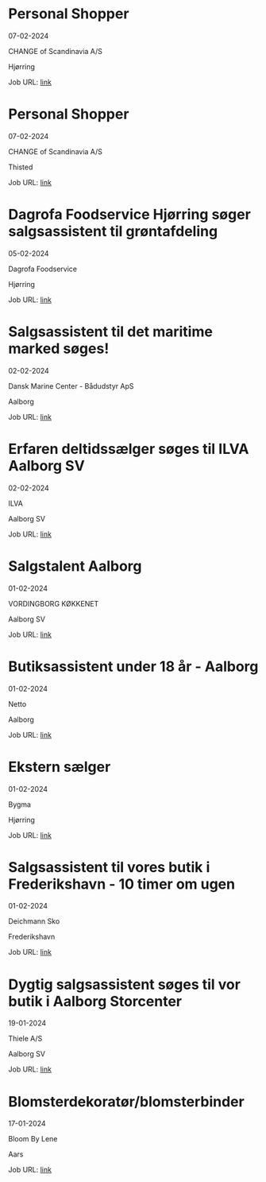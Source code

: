 # Personal Shopper
07-02-2024

CHANGE of Scandinavia A/S

Hjørring

Job URL: [link](https://candidate.hr-manager.net/ApplicationInit.aspx?cid=1178&ProjectId=145847&DepartmentId=18982&MediaId=5)


# Personal Shopper
07-02-2024

CHANGE of Scandinavia A/S

Thisted

Job URL: [link](https://candidate.hr-manager.net/ApplicationInit.aspx?cid=1178&ProjectId=145846&DepartmentId=18982&MediaId=595)


# Dagrofa Foodservice Hjørring søger salgsassistent til grøntafdeling
05-02-2024

Dagrofa Foodservice

Hjørring

Job URL: [link](https://candidate.hr-manager.net/ApplicationInit.aspx?cid=2180&ProjectId=146606&DepartmentId=19005&MediaId=4623)


# Salgsassistent til det maritime marked søges!
02-02-2024

Dansk Marine Center - Bådudstyr ApS

Aalborg

Job URL: [link](https://www.jobindex.dk/jobannonce/501978/salgsassistent-til-det-maritime-marked-soeges)


# Erfaren deltidssælger søges til ILVA Aalborg SV
02-02-2024

ILVA

Aalborg SV

Job URL: [link](https://ilva.youngcrm.com/jobportal/9398)


# Salgstalent Aalborg
01-02-2024

VORDINGBORG KØKKENET

Aalborg SV

Job URL: [link](https://app.jobmatchprofile.com/gxcdrk/vordingborg-kokkenet-as/pqrdsw/salgstalent-aalborg)


# Butiksassistent under 18 år - Aalborg
01-02-2024

Netto

Aalborg

Job URL: [link](https://sallinggroup.com/job/ledige-stillinger/bc23d4af-bf59-4ebb-8679-9ba802ab5c46)


# Ekstern sælger
01-02-2024

Bygma

Hjørring

Job URL: [link](https://www.bygmajob.dk/ekstern-saelger-til-bygma-hjoerring-ansoegningsfrist-28-februar-2024/)


# Salgsassistent til vores butik i Frederikshavn - 10 timer om ugen
01-02-2024

Deichmann Sko

Frederikshavn

Job URL: [link](https://www.deichmann-jobs.dk/job/?rmpage=job&rmjob=1065&rmlang=DK)


# Dygtig salgsassistent søges til vor butik i Aalborg Storcenter
19-01-2024

Thiele A/S

Aalborg SV

Job URL: [link](https://www.jobindex.dk/jobannonce/500818/dygtig-salgsassistent-soeges-til-vor-butik-i-aalborg-storcenter)


# Blomsterdekoratør/blomsterbinder
17-01-2024

Bloom By Lene

Aars

Job URL: [link](https://www.jobindex.dk/jobannonce/500604/blomsterdekoratoer-blomsterbinder)



